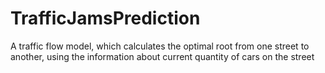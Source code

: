 # TrafficJamsPrediction
A traffic flow model, which calculates the optimal root from one street to another, using the information about current quantity of cars on the street
